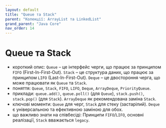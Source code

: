 ```yaml
---
layout: default
title: "Queue та Stack"
parent: "Колекції: ArrayList та LinkedList"
grand_parent: "Java Core"
nav_order: 14
---
```


# Queue та Stack

*   короткий опис: `Queue` – це інтерфейс черги, що працює за принципом `FIFO` (First-In-First-Out). `Stack` – це структура даних, що працює за принципом `LIFO` (Last-In-First-Out). `Deque` – це двостороння черга, що може працювати як `Queue` та `Stack`.
*   поняття: `Queue`, `Stack`, `FIFO`, `LIFO`, `Deque`, `ArrayDeque`, `PriorityQueue`.
*   приклади: `queue.add()`, `queue.poll()` (для `Queue`), `stack.push()`, `stack.pop()` (для `Stack`). `ArrayDeque` як рекомендована заміна `Stack`.
*   ключові моменти: `Queue` для черг, `Stack` для стеку (застарілий). `Deque` є універсальною та ефективною заміною для обох.
*   що важливо знати на співбесіді: Принципи `FIFO`/`LIFO`, основні реалізації, `Stack` вважається `legacy`.
